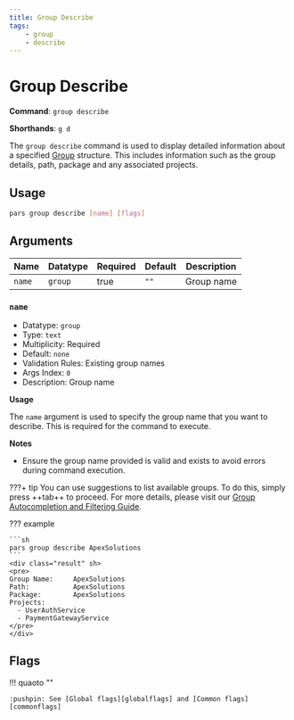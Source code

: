 ```yaml
---
title: Group Describe
tags:
    - group
    - describe
---
```


# Group Describe

**Command**: `group describe`

**Shorthands**: `g d`


The `group describe` command is used to display detailed information about a specified [Group][group_concept] structure. This includes information such as the group details, path, package and any associated projects.


## Usage
``` {.sh linenums="0" .no-copy}
pars group describe [name] [flags]
```
    


## Arguments

| Name    | Datatype    | Required | Default | Description |
|---------|-------------|-----------|----------------|-------------|
| `name`  | `group`     | true      | `""`           | Group name |





### `name`
* Datatype: `group`
* Type: `text`
* Multiplicity: Required
* Default: `none`
* Validation Rules: Existing group names
* Args Index: `0`
* Description: Group name


**Usage**

The `name` argument is used to specify the group name that you want to describe. This is required for the command to execute.

**Notes**

* Ensure the group name provided is valid and exists to avoid errors during command execution.

???+ tip
    You can use suggestions to list available groups. To do this, simply press ++tab++ to proceed. For more details, please visit our [Group Autocompletion and Filtering Guide](../../advanced-usage/autocompletion-and-filtering/groups.md).




??? example


    ```sh
    pars group describe ApexSolutions
    ```
    <div class="result" sh>
    <pre>
    Group Name:     ApexSolutions
    Path:           ApexSolutions
    Package:        ApexSolutions
    Projects:
      - UserAuthService
      - PaymentGatewayService
    </pre>
    </div>


## Flags


!!! quaoto ""

    :pushpin: See [Global flags][globalflags] and [Common flags][commonflags]


<!-- Additional links -->
[group_concept]: ../../../getting-started/concept/group.md
[project_concept]: ../../../getting-started/concept/project.md
[globalflags]: ../index.md#global-flags
[commonflags]: ../index.md#common-flags
